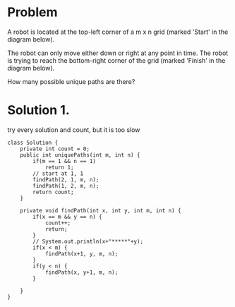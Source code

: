 # Problem
A robot is located at the top-left corner of a m x n grid (marked 'Start' in the diagram below).

The robot can only move either down or right at any point in time. The robot is trying to reach the bottom-right corner of the grid (marked 'Finish' in the diagram below).

How many possible unique paths are there?

# Solution 1. 
try every solution and count, but it is too slow 
```
class Solution {
    private int count = 0;
    public int uniquePaths(int m, int n) {
        if(m == 1 && n == 1)
            return 1;
        // start at 1, 1
        findPath(2, 1, m, n);
        findPath(1, 2, m, n);
        return count;
    }
    
    private void findPath(int x, int y, int m, int n) {
        if(x == m && y == n) {
            count++;
            return;
        }
        // System.out.println(x+"*****"+y);
        if(x < m) {
            findPath(x+1, y, m, n);
        }
        if(y < n) {
            findPath(x, y+1, m, n);
        }
        
    }
}
```
